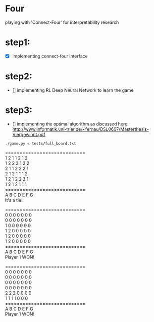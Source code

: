 # Four
playing with 'Connect-Four' for interpretability research

# step1:
- [x] implementing connect-four interface
# step2:
- [] implementing RL Deep Neural Network to learn the game
# step3:
- [] implementing the optimal algorithm as discussed here: http://www.informatik.uni-trier.de/~fernau/DSL0607/Masterthesis-Viergewinnt.pdf

```./game.py < tests/full_board.txt```

 ============================ <br>
  1   2   1   1   2   1   2 <br>
  1   2   2   2   1   2   2 <br>
  2   1   1   2   2   2   1 <br>
  2   1   2   1   1   1   2 <br>
  1   2   1   2   2   2   1 <br>
  1   2   1   2   1   1   1 <br>
============================ <br>
  A   B   C   D   E   F   G <br>
It's a tie! <br>

============================ <br>
  0   0   0   0   0   0   0 <br>
  0   0   0   0   0   0   0 <br>
  1   0   0   0   0   0   0 <br>
  1   2   0   0   0   0   0 <br>
  1   2   0   0   0   0   0 <br>
  1   2   0   0   0   0   0 <br>
============================ <br>
  A   B   C   D   E   F   G <br>
Player 1 WON! <br>

============================ <br>
  0   0   0   0   0   0   0 <br>
  0   0   0   0   0   0   0 <br>
  0   0   0   0   0   0   0 <br>
  0   0   0   0   0   0   0 <br>
  2   2   2   0   0   0   0 <br>
  1   1   1   1   0   0   0 <br>
============================ <br>
  A   B   C   D   E   F   G <br>
Player 1 WON! <br>